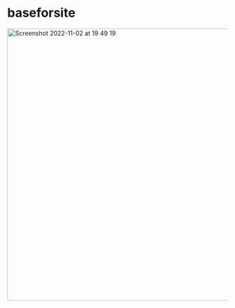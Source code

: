 # baseforsite




<img width="622" alt="Screenshot 2022-11-02 at 19 49 19" src="https://user-images.githubusercontent.com/92575094/199564048-51ec0d78-68c3-4dd4-8b1d-41fff2fd3804.png">
